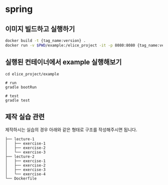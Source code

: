 # spring 

## 이미지 빌드하고 실행하기
```bash
docker build -t {tag_name:version} .
docker run -v $PWD/example:/elice_project -it -p 8080:8080 {tag_name:version}
```

## 실행된 컨테이너에서 example 실행해보기
```
cd elice_project/example

# run 
gradle bootRun

# test
gradle test
```

## 제작 실습 관련
제작하시는 실습의 경우 아래와 같은 형태로 구조를 작성해주시면 됩니다.
```
├── lecture-1
│   ├── exercise-1
│   ├── exercise-2
│   └── exercise-3
├── lecture-2
│   ├── exercise-1
│   ├── exercise-2
│   ├── exercise-3
│   └── exercise-4
└── Dockerfile
```